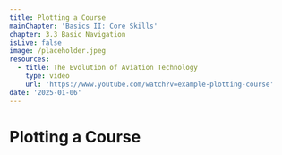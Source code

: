 ```yaml
---
title: Plotting a Course
mainChapter: 'Basics II: Core Skills'
chapter: 3.3 Basic Navigation
isLive: false
image: /placeholder.jpeg
resources:
  - title: The Evolution of Aviation Technology
    type: video
    url: 'https://www.youtube.com/watch?v=example-plotting-course'
date: '2025-01-06'
---
```


# Plotting a Course
